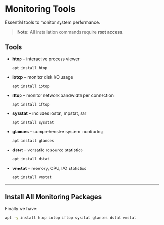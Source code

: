 # Monitoring Tools

Essential tools to monitor system performance.  
> **Note:** All installation commands require **root access**.

## Tools

- **htop** – interactive process viewer  
  ```bash
  apt install htop

- **iotop** – monitor disk I/O usage
  ```bash
  apt install iotop

- **iftop** – monitor network bandwidth per connection
  ```bash
  apt install iftop

- **sysstat** – includes iostat, mpstat, sar
  ```bash
  apt install sysstat

- **glances** – comprehensive system monitoring
  ```bash
  apt install glances

- **dstat** – versatile resource statistics
  ```bash
  apt install dstat

- **vmstat** – memory, CPU, I/O statistics
  ```bash
  apt install vmstat

---

## Install All Monitoring Packages

Finally we have:  
```bash
apt -y install htop iotop iftop sysstat glances dstat vmstat
